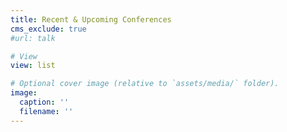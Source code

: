 ```yaml
---
title: Recent & Upcoming Conferences
cms_exclude: true
#url: talk

# View
view: list

# Optional cover image (relative to `assets/media/` folder).
image:
  caption: ''
  filename: ''
---
```

